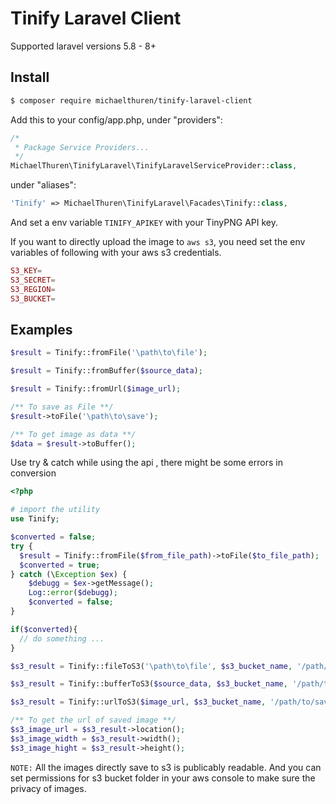 # Tinify Laravel Client
Supported laravel versions 5.8 - 8+

## Install

``` bash
$ composer require michaelthuren/tinify-laravel-client
```

Add this to your config/app.php, 
under "providers":

```php
/*
 * Package Service Providers...
 */
MichaelThuren\TinifyLaravel\TinifyLaravelServiceProvider::class,
```

under "aliases":
```php
'Tinify' => MichaelThuren\TinifyLaravel\Facades\Tinify::class,
```


And set a env variable `TINIFY_APIKEY` with your TinyPNG API key.

If you want to directly upload the image to `aws s3`, you need set the env variables of following with your aws s3 credentials.

```php
S3_KEY=
S3_SECRET=
S3_REGION=
S3_BUCKET=
```

## Examples

```php
$result = Tinify::fromFile('\path\to\file');

$result = Tinify::fromBuffer($source_data);

$result = Tinify::fromUrl($image_url);

/** To save as File **/
$result->toFile('\path\to\save');

/** To get image as data **/
$data = $result->toBuffer();

```

Use try & catch while using the api , 
there might be some errors in conversion 
```php
<?php 

# import the utility 
use Tinify;

$converted = false;
try {
  $result = Tinify::fromFile($from_file_path)->toFile($to_file_path);
  $converted = true;
} catch (\Exception $ex) {
    $debugg = $ex->getMessage();
    Log::error($debugg);
    $converted = false;
}

if($converted){
  // do something ...
}

```

```php
$s3_result = Tinify::fileToS3('\path\to\file', $s3_bucket_name, '/path/to/save/in/bucket');

$s3_result = Tinify::bufferToS3($source_data, $s3_bucket_name, '/path/to/save/in/bucket');

$s3_result = Tinify::urlToS3($image_url, $s3_bucket_name, '/path/to/save/in/bucket');

/** To get the url of saved image **/
$s3_image_url = $s3_result->location();
$s3_image_width = $s3_result->width();
$s3_image_hight = $s3_result->height();
```

`NOTE:` All the images directly save to s3 is publicably readable. And you can set permissions for s3 bucket folder in your aws console to make sure the privacy of images.
